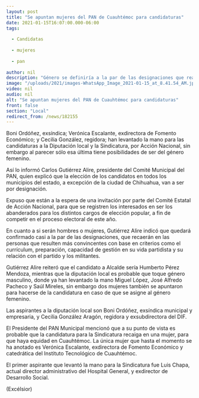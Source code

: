 ```yaml
---
layout: post
title: "Se apuntan mujeres del PAN de Cuauhtémoc para candidaturas"
date: 2021-01-15T16:07:00.000-06:00
tags:
  
  - Candidatas
  
  - mujeres
  
  - pan
  
author: nil
description: "Género se definiría a la par de las designaciones que realice el PAN Estatal"
image: "/uploads/2021/images-WhatsApp_Image_2021-01-15_at_8.41.54_AM.jpeg"
video: nil
audio: nil
alt: "Se apuntan mujeres del PAN de Cuauhtémoc para candidaturas"
front: false
section: "Local"
redirect_from: /news/182155
---
```


Boni Ordóñez, exsíndica; Verónica Escalante, exdirectora de Fomento Económico; y Cecilia González, regidora; han levantado la mano para las candidaturas a la Diputación local y la Sindicatura, por Acción Nacional, sin embargo al parecer sólo esa última tiene posibilidades de ser del género femenino.

Así lo informó Carlos Gutiérrez Alire, presidente del Comité Municipal del PAN, quien explicó que la elección de los candidatos en todos los municipios del estado, a excepción de la ciudad de Chihuahua, van a ser por designación.

Expuso que están a la espera de una invitación por parte del Comité Estatal de Acción Nacional, para que se registren los interesados en ser los abanderados para los distintos cargos de elección popular, a fin de competir en el proceso electoral de este año.

En cuanto a si serán hombres o mujeres, Gutiérrez Alire indicó que quedará confirmado casi a la par de las designaciones, que recaerán en las personas que resulten más convincentes con base en criterios como el currículum, preparación, capacidad de gestión en su vida partidista y su relación con el partido y los militantes.

Gutiérrez Alire reiteró que el candidato a Alcalde sería Humberto Pérez Mendoza, mientras que la diputación local es probable que toque género masculino, donde ya han levantado la mano Miguel López, José Alfredo Pacheco y Saúl Mireles, sin embargo dos mujeres también se apuntaron para hacerse de la candidatura en caso de que se asigne al género femenino.

Las aspirantes a la diputación local son Boni Ordóñez, exsíndica municipal y empresaria, y Cecilia González Aragón, regidora y exsubdirectora del DIF.

El Presidente del PAN Municipal mencionó que a su punto de vista es probable que la candidatura para la Sindicatura recaiga en una mujer, para que haya equidad en Cuauhtémoc. La única mujer que hasta el momento se ha anotado es Verónica Escalante, exdirectora de Fomento Económico y catedrática del Instituto Tecnológico de Cuauhtémoc.

El primer aspirante que levantó la mano para la Sindicatura fue Luis Chapa, actual director administrativo del Hospital General, y exdirector de Desarrollo Social.

(Excélsior)